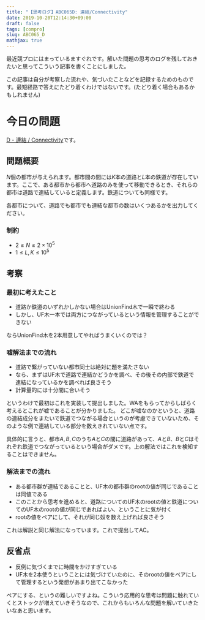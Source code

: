 ```yaml
---
title: "【思考ログ】ABC065D: 連結/Connectivity"
date: 2019-10-20T12:14:30+09:00
draft: false
tags: [compro]
slug: ABC065_D
mathjax: true
---
```


最近競プロにはまっているますぐれです。解いた問題の思考のログを残しておきたいと思ってこういう記事を書くことにしました。

この記事は自分が考察した流れや、気づいたことなどを記録するためのものです。最短経路で答えにたどり着くわけではないです。(たどり着く場合もあるかもしれません)

# 今日の問題

[D - 連結 / Connectivity](https://atcoder.jp/contests/abc049/tasks/arc065_b)です。

## 問題概要
$N$個の都市が与えられます。都市間の間には$K$本の道路と$L$本の鉄道が存在しています。ここで、ある都市から都市へ道路のみを使って移動できるとき、それらの都市は道路で連結していると定義します。鉄道についても同様です。

各都市について、道路でも都市でも連結な都市の数はいくつあるかを出力してください。

### 制約
* $2 \le N \le 2 \times 10^5$
* $1 \le L, K \le 10^5$

## 考察

### 最初に考えたこと
* 道路か鉄道のいずれかしかない場合はUnionFind木で一瞬で終わる
* しかし、UF木一本では両方につながっているという情報を管理することができない

ならUnionFind木を2本用意してやればうまくいくのでは？

### 嘘解法までの流れ
* 道路で繋がっていない都市同士は絶対に題を満たさない
* なら、まずはUF木で道路で連結かどうかを調べ、その後その内部で鉄道で連結になっているかを調べれば良さそう
* 計算量的には十分間に合いそう

というわけで最初はこれを実装して提出しました。WAをもらってからしばらく考えるとこれが嘘であることが分かりました。
どこが嘘なのかというと、道路の連結成分をまたいで鉄道でつながる場合というのが考慮できていないため、そのような例で連結している部分を数えきれていない点です。

具体的に言うと、都市$A,B,C$のうち$A$と$C$の間に道路があって、$A$と$B$、$B$と$C$はそれぞれ鉄道でつながっているという場合がダメです。上の解法ではこれを検知することはできません。

### 解法までの流れ
* ある都市群が連結であることと、UF木の都市群のrootの値が同じであることは同値である
* このことから思考を進めると、道路についてのUF木のrootの値と鉄道についてのUF木のrootの値が同じであればよい、ということに気が付く
* rootの値をペアにして、それが同じ奴を数え上げれば良さそう

これは解説と同じ解法になっています。これで提出してAC。

## 反省点
* 反例に気づくまでに時間をかけすぎている
* UF木を2本使うということには気づけていたのに、そのrootの値をペアにして管理するという発想があまり出てこなかった

ペアにする、というの難しいですよね。こういう応用的な思考は問題に触れていくとストックが増えていきそうなので、これからもいろんな問題を解いていきたいなあと思います。
